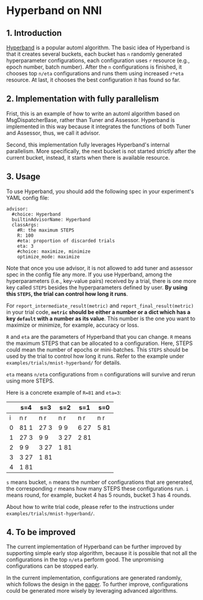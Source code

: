Hyperband on NNI
===

## 1. Introduction
[Hyperband][1] is a popular automl algorithm. The basic idea of Hyperband is that it creates several buckets, each bucket has `n` randomly generated hyperparameter configurations, each configuration uses `r` resource (e.g., epoch number, batch number). After the `n` configurations is finished, it chooses top `n/eta` configurations and runs them using increased `r*eta` resource. At last, it chooses the best configuration it has found so far.

## 2. Implementation with fully parallelism
Frist, this is an example of how to write an automl algorithm based on MsgDispatcherBase, rather than Tuner and Assessor. Hyperband is implemented in this way because it integrates the functions of both Tuner and Assessor, thus, we call it advisor.

Second, this implementation fully leverages Hyperband's internal parallelism. More specifically, the next bucket is not started strictly after the current bucket, instead, it starts when there is available resource.

## 3. Usage
To use Hyperband, you should add the following spec in your experiment's YAML config file:

```
advisor:
  #choice: Hyperband
  builtinAdvisorName: Hyperband
  classArgs:
    #R: the maximum STEPS
    R: 100
    #eta: proportion of discarded trials
    eta: 3
    #choice: maximize, minimize
    optimize_mode: maximize
```

Note that once you use advisor, it is not allowed to add tuner and assessor spec in the config file any more.
If you use Hyperband, among the hyperparameters (i.e., key-value pairs) received by a trial, there is one more key called `STEPS` besides the hyperparameters defined by user. **By using this `STEPS`, the trial can control how long it runs**.

For `report_intermediate_result(metric)` and `report_final_result(metric)` in your trial code, **`metric` should be either a number or a dict which has a key `default` with a number as its value**. This number is the one you want to maximize or minimize, for example, accuracy or loss.

`R` and `eta` are the parameters of Hyperband that you can change. `R` means the maximum STEPS that can be allocated to a configuration. Here, STEPS could mean the number of epochs or mini-batches. This `STEPS` should be used by the trial to control how long it runs. Refer to the example under `examples/trials/mnist-hyperband/` for details.

`eta` means `n/eta` configurations from `n` configurations will survive and rerun using more STEPS.

Here is a concrete example of `R=81` and `eta=3`:

|  | s=4 | s=3 | s=2 | s=1 | s=0 |
|------|-----|-----|-----|-----|-----|
|i     | n r | n r | n r | n r | n r |
|0     |81 1 |27 3 |9 9  |6 27 |5 81 |
|1     |27 3 |9 9  |3 27 |2 81 |     |
|2     |9 9  |3 27 |1 81 |     |     |
|3     |3 27 |1 81 |     |     |     |
|4     |1 81 |     |     |     |     |

`s` means bucket, `n` means the number of configurations that are generated, the corresponding `r` means how many STEPS these configurations run. `i` means round, for example, bucket 4 has 5 rounds, bucket 3 has 4 rounds.

About how to write trial code, please refer to the instructions under `examples/trials/mnist-hyperband/`.

## 4. To be improved
The current implementation of Hyperband can be further improved by supporting simple early stop algorithm, because it is possible that not all the configurations in the top `n/eta` perform good. The unpromising configurations can be stopped early.

In the current implementation, configurations are generated randomly, which follows the design in the [paper][1]. To further improve, configurations could be generated more wisely by leveraging advanced algorithms.

[1]: https://arxiv.org/pdf/1603.06560.pdf
